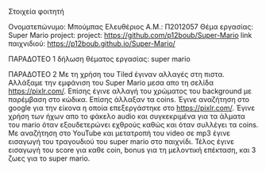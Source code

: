 Στοιχεία φοιτητή

Oνοματεπώνυμο: Μπούμπας Ελευθέριος 
Α.Μ.: Π2012057 
Θέμα εργασίας: Super Mario
project: project: https://github.com/p12boub/Super-Mario
link παιχνιδιού: https://p12boub.github.io/Super-Mario/

ΠΑΡΑΔΟΤΕΟ 1
δήλωση θέματος εργασίας: super mario

ΠΑΡΑΔΟΤΕΟ 2
Με τη χρήση του Tiled έγιναν αλλαγές στη πιστα. Αλλάξαμε την εμφάνιση του Super Mario μεσα απο τη σελίδα https://pixlr.com/. Επίσης έγινε αλλαγή του χρώματος του background με παρέμβαση στο κώδικα.
Επίσης άλλαξαν τα coins. Έγινε αναζήτηση στο google για την είκονα η οποία επεξεργάστηκε στο https://pixlr.com/.
Έγινε χρήση των ήχων απο το φάκελο audio και συγκεκριμένα για τα άλματα του mario όταν εξουδετερώνει εχθρούς καθώς και όταν συλλέγει τα coins. 
Με αναζήτηση στο YouTube και μετατροπή του video σε mp3 έγινε εισαγωγή του τραγουδιού του super mario στο παιχνίδι.
Τέλος έγινε εισαγωγή του score για καθε coin, bonus για τη μελοντική επέκταση, και 3 ζωες για το super mario.


